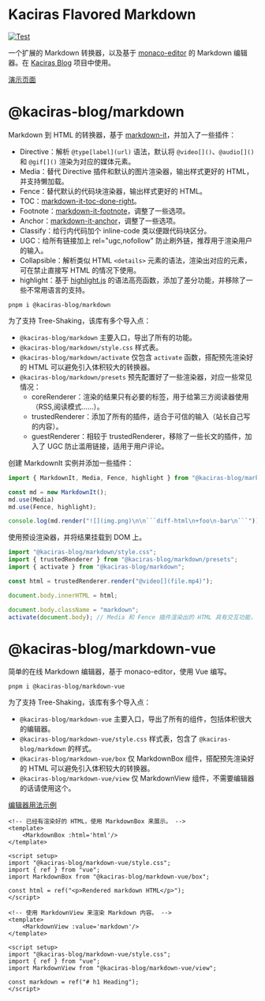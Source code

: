 # Kaciras Flavored Markdown

[![Test](https://github.com/kaciras-blog/markdown/actions/workflows/test.yml/badge.svg)](https://github.com/kaciras-blog/markdown/actions/workflows/test.yml)

一个扩展的 Markdown 转换器，以及基于 [monaco-editor](https://github.com/microsoft/monaco-editor) 的 Markdown 编辑器。在 [Kaciras Blog](https://blog.kaciras.com) 项目中使用。

[演示页面](https://kaciras-blog.github.io/markdown)

# @kaciras-blog/markdown

Markdown 到 HTML 的转换器，基于 [markdown-it](https://github.com/markdown-it/markdown-it)，并加入了一些插件：

* Directive：解析 `@type[label](url)` 语法，默认将 `@video[]()`、`@audio[]()` 和 `@gif[]()` 渲染为对应的媒体元素。
* Media：替代 Directive 插件和默认的图片渲染器，输出样式更好的 HTML，并支持懒加载。
* Fence：替代默认的代码块渲染器，输出样式更好的 HTML。
* TOC：[markdown-it-toc-done-right](https://github.com/nagaozen/markdown-it-toc-done-right)。
* Footnote：[markdown-it-footnote](https://github.com/markdown-it/markdown-it-footnote)，调整了一些选项。
* Anchor：[markdown-it-anchor](https://github.com/valeriangalliat/markdown-it-anchor)，调整了一些选项。
* Classify：给行内代码加个 inline-code 类以便跟代码块区分。
* UGC：给所有链接加上 rel="ugc,nofollow" 防止刷外链，推荐用于渲染用户的输入。
* Collapsible：解析类似 HTML `<details>` 元素的语法，渲染出对应的元素，可在禁止直接写 HTML 的情况下使用。
* highlight：基于 [highlight.js](https://github.com/highlightjs/highlight.js) 的语法高亮函数，添加了差分功能，并移除了一些不常用语言的支持。

```
pnpm i @kaciras-blog/markdown
```

为了支持 Tree-Shaking，该库有多个导入点：

* `@kaciras-blog/markdown` 主要入口，导出了所有的功能。
* `@kaciras-blog/markdown/style.css` 样式表。
* `@kaciras-blog/markdown/activate` 仅包含 `activate` 函数，搭配预先渲染好的 HTML 可以避免引入体积较大的转换器。
* `@kaciras-blog/markdown/presets` 预先配置好了一些渲染器，对应一些常见情况：
  * coreRenderer：渲染的结果只有必要的标签，用于给第三方阅读器使用（RSS,阅读模式……）。
  * trustedRenderer：添加了所有的插件，适合于可信的输入（站长自己写的内容）。
  * guestRenderer：相较于 trustedRenderer，移除了一些长文的插件，加入了 UGC 防止滥用链接，适用于用户评论。

创建 MarkdownIt 实例并添加一些插件：

```typescript
import { MarkdownIt, Media, Fence, highlight } from "@kaciras-blog/markdown/presets";

const md = new MarkdownIt();
md.use(Media)
md.use(Fence, highlight);

console.log(md.render("![](img.png)\n\n```diff-html\n+foo\n-bar\n```"));
```

使用预设渲染器，并将结果挂载到 DOM 上。

```typescript
import "@kaciras-blog/markdown/style.css";
import { trustedRenderer } from "@kaciras-blog/markdown/presets";
import { activate } from "@kaciras-blog/markdown";

const html = trustedRenderer.render("@video[](file.mp4)");

document.body.innerHTML = html;

document.body.className = "markdown";
activate(document.body); // Media 和 Fence 插件渲染出的 HTML 具有交互功能，需要激活。
```

# @kaciras-blog/markdown-vue

简单的在线 Markdown 编辑器，基于 monaco-editor，使用 Vue 编写。

```
pnpm i @kaciras-blog/markdown-vue
```

为了支持 Tree-Shaking，该库有多个导入点：

* `@kaciras-blog/markdown-vue` 主要入口，导出了所有的组件，包括体积很大的编辑器。
* `@kaciras-blog/markdown-vue/style.css` 样式表，包含了 `@kaciras-blog/markdown` 的样式。
* `@kaciras-blog/markdown-vue/box` 仅 MarkdownBox 组件，搭配预先渲染好的 HTML 可以避免引入体积较大的转换器。
* `@kaciras-blog/markdown-vue/view` 仅 MarkdownView 组件，不需要编辑器的话请使用这个。

[编辑器用法示例](./vue/demo/App.vue)

```vue
<!-- 已经有渲染好的 HTML，使用 MarkdownBox 来展示。 -->
<template>
    <MarkdownBox :html='html'/>
</template>

<script setup>
import "@kaciras-blog/markdown-vue/style.css";
import { ref } from "vue";
import MarkdownBox from "@kaciras-blog/markdown-vue/box";

const html = ref("<p>Rendered markdown HTML</p>");
</script>
```

```vue
<!-- 使用 MarkdownView 来渲染 Markdown 内容。 -->
<template>
    <MarkdownView :value='markdown'/>
</template>

<script setup>
import "@kaciras-blog/markdown-vue/style.css";
import { ref } from "vue";
import MarkdownView from "@kaciras-blog/markdown-vue/view";

const markdown = ref("# h1 Heading");
</script>
```
